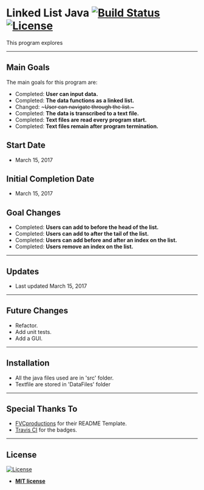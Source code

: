 # Linked List Java [![Build Status](http://img.shields.io/travis/badges/badgerbadgerbadger.svg?style=flat-square)](https://travis-ci.org/badges/badgerbadgerbadger) [![License](http://img.shields.io/:license-mit-blue.svg?style=flat-square)](http://badges.mit-license.org)

This program explores

---

## Main Goals

The main goals for this program are:
- Completed: **User can input data.**
- Completed: **The data functions as a linked list.**
- Changed: ~~~User can navigate through the list.~~~
- Completed: **The data is transcribed to a text file.**
- Completed: **Text files are read every program start.**
- Completed: **Text files remain after program termination.**

## Start Date

- March 15, 2017

## Initial Completion Date

- March 15, 2017

## Goal Changes

- Completed: **Users can add to before the head of the list.**
- Completed: **Users can add to after the tail of the list.**
- Completed: **Users can add before and after an index on the list.**
- Completed: **Users remove an index on the list.**

---

## Updates

- Last updated March 15, 2017

---

## Future Changes 

- Refactor.
- Add unit tests.
- Add a GUI.

---

## Installation

- All the java files used are in 'src' folder.
- Textfile are stored in 'DataFiles' folder

---

## Special Thanks To

- <a href="http://fvcproductions.com" target="_blank">FVCproductions</a> for their README Template.
- <a href="https://travis-ci.org/" target="_blank">Travis CI</a> for the badges.
---

## License

[![License](http://img.shields.io/:license-mit-blue.svg?style=flat-square)](http://badges.mit-license.org)

- **[MIT license](http://opensource.org/licenses/mit-license.php)**